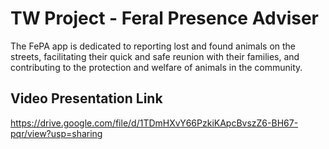 # TW Project - Feral Presence Adviser

The FePA app is dedicated to reporting lost and found animals on the streets, facilitating their quick and safe reunion with their families, and contributing to the protection and welfare of animals in the community.

## Video Presentation Link

https://drive.google.com/file/d/1TDmHXvY66PzkiKApcBvszZ6-BH67-pqr/view?usp=sharing

